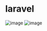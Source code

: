 # laravel
![image](https://github.com/user-attachments/assets/79fcc2fe-893b-41f6-b595-1e06a9a7f7c1)
![image](https://github.com/user-attachments/assets/43a6431a-6b18-4662-a746-bd5bcb8293a4)
